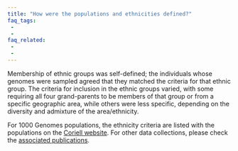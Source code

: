```yaml
---
title: "How were the populations and ethnicities defined?"
faq_tags:
 -
 -
faq_related:
 -
 -
---
```


Membership of ethnic groups was self-defined; the individuals whose genomes were sampled agreed that they matched the criteria for that ethnic group. The criteria for inclusion in the ethnic groups varied, with some requiring all four grand-parents to be members of that group or from a specific geographic area, while others were less specific, depending on the diversity and admixture of the area/ethnicity.

For 1000 Genomes populations, the ethnicity criteria are listed with the populations on the [Coriell website](https://www.coriell.org/1/NHGRI/Collections/1000-Genomes-Collections). For other data collections, please check the [associated publications](https://www.internationalgenome.org/data-portal/data-collection).
